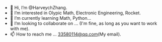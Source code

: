- 👋 Hi, I’m @HarveychZhang.
- 👀 I’m interested in Olypic Math, Electronic Engineering, Rocket.
- 🌱 I’m currently learning Math, Python...
- 💞️ I’m looking to collaborate on ... (I'm fine, as long as you want to work with me).
- 📫 How to reach me ... 33580114@qq.com(My email).
